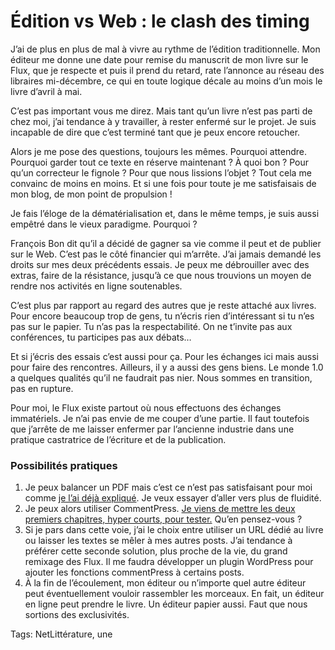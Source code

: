 # Édition vs Web : le clash des timing

J’ai de plus en plus de mal à vivre au rythme de l’édition traditionnelle. Mon éditeur me donne une date pour remise du manuscrit de mon livre sur le Flux, que je respecte et puis il prend du retard, rate l’annonce au réseau des libraires mi-décembre, ce qui en toute logique décale au moins d’un mois le livre d’avril à mai.<span id="more-12578"></span>

C’est pas important vous me direz. Mais tant qu’un livre n’est pas parti de chez moi, j’ai tendance à y travailler, à rester enfermé sur le projet. Je suis incapable de dire que c’est terminé tant que je peux encore retoucher.

Alors je me pose des questions, toujours les mêmes. Pourquoi attendre. Pourquoi garder tout ce texte en réserve maintenant ? À quoi bon ? Pour qu’un correcteur le fignole ? Pour que nous lissions l’objet ? Tout cela me convainc de moins en moins. Et si une fois pour toute je me satisfaisais de mon blog, de mon point de propulsion !

Je fais l’éloge de la dématérialisation et, dans le même temps, je suis aussi empêtré dans le vieux paradigme. Pourquoi ?

François Bon dit qu’il a décidé de gagner sa vie comme il peut et de publier sur le Web. C’est pas le côté financier qui m’arrête. J’ai jamais demandé les droits sur mes deux précédents essais. Je peux me débrouiller avec des extras, faire de la résistance, jusqu’à ce que nous trouvions un moyen de rendre nos activités en ligne soutenables.

C’est plus par rapport au regard des autres que je reste attaché aux livres. Pour encore beaucoup trop de gens, tu n’écris rien d’intéressant si tu n’es pas sur le papier. Tu n’as pas la respectabilité. On ne t’invite pas aux conférences, tu participes pas aux débats…

Et si j’écris des essais c’est aussi pour ça. Pour les échanges ici mais aussi pour faire des rencontres. Ailleurs, il y a aussi des gens biens. Le monde 1.0 a quelques qualités qu’il ne faudrait pas nier. Nous sommes en transition, pas en rupture.

Pour moi, le Flux existe partout où nous effectuons des échanges immatériels. Je n’ai pas envie de me couper d’une partie. Il faut toutefois que j’arrête de me laisser enfermer par l’ancienne industrie dans une pratique castratrice de l’écriture et de la publication.

### Possibilités pratiques

1. Je peux balancer un PDF mais c’est ce n’est pas satisfaisant pour moi comme [je l’ai déjà expliqué](http://blog.tcrouzet.com/2009/12/04/le-livre-une-contexture-du-flux/). Je veux essayer d’aller vers plus de fluidité.
2. Je peux alors utiliser CommentPress. [Je viens de mettre les deux premiers chapitres, hyper courts, pour tester.](http://an.tcrouzet.com/) Qu’en pensez-vous ?
3. Si je pars dans cette voie, j’ai le choix entre utiliser un URL dédié au livre ou laisser les textes se mêler à mes autres posts. J’ai tendance à préférer cette seconde solution, plus proche de la vie, du grand remixage des Flux. Il me faudra développer un plugin WordPress pour ajouter les fonctions commentPress à certains posts.
4. À la fin de l’écoulement, mon éditeur ou n’importe quel autre éditeur peut éventuellement vouloir rassembler les morceaux. En fait, un éditeur en ligne peut prendre le livre. Un éditeur papier aussi. Faut que nous sortions des exclusivités.

Tags: NetLittérature, une